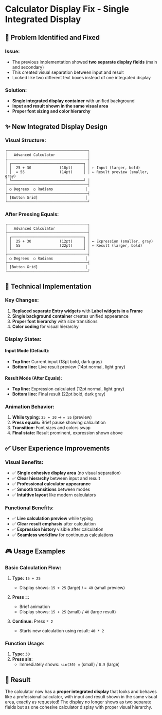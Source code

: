 # Calculator Display Fix - Single Integrated Display

## 🎯 **Problem Identified and Fixed**

### **Issue:** 
- The previous implementation showed **two separate display fields** (main and secondary)
- This created visual separation between input and result
- Looked like two different text boxes instead of one integrated display

### **Solution:** 
- **Single integrated display container** with unified background
- **Input and result shown in the same visual area**
- **Proper font sizing and color hierarchy**

## ✨ **New Integrated Display Design**

### **Visual Structure:**
```
┌─────────────────────────────────────┐
│   Advanced Calculator               │
├─────────────────────────────────────┤
│ ┌─────────────────────────────────┐ │
│ │  25 + 30             (18pt)     │ │ ← Input (larger, bold)
│ │  = 55                (14pt)     │ │ ← Result preview (smaller, gray)
│ └─────────────────────────────────┘ │
├─────────────────────────────────────┤
│ ○ Degrees  ○ Radians               │
├─────────────────────────────────────┤
│ [Button Grid]                      │
└─────────────────────────────────────┘
```

### **After Pressing Equals:**
```
┌─────────────────────────────────────┐
│   Advanced Calculator               │
├─────────────────────────────────────┤
│ ┌─────────────────────────────────┐ │
│ │  25 + 30             (12pt)     │ │ ← Expression (smaller, gray)
│ │  55                  (22pt)     │ │ ← Result (larger, bold)
│ └─────────────────────────────────┘ │
├─────────────────────────────────────┤
│ ○ Degrees  ○ Radians               │
├─────────────────────────────────────┤
│ [Button Grid]                      │
└─────────────────────────────────────┘
```

## 🔧 **Technical Implementation**

### **Key Changes:**
1. **Replaced separate Entry widgets** with **Label widgets in a Frame**
2. **Single background container** creates unified appearance
3. **Proper font hierarchy** with size transitions
4. **Color coding** for visual hierarchy

### **Display States:**

#### **Input Mode (Default):**
- **Top line:** Current input (18pt bold, dark gray)
- **Bottom line:** Live result preview (14pt normal, light gray)

#### **Result Mode (After Equals):**
- **Top line:** Expression calculated (12pt normal, light gray)  
- **Bottom line:** Final result (22pt bold, dark gray)

### **Animation Behavior:**
1. **While typing:** `25 + 30` → `= 55` (preview)
2. **Press equals:** Brief pause showing calculation
3. **Transition:** Font sizes and colors swap
4. **Final state:** Result prominent, expression shown above

## ✅ **User Experience Improvements**

### **Visual Benefits:**
- ✅ **Single cohesive display area** (no visual separation)
- ✅ **Clear hierarchy** between input and result
- ✅ **Professional calculator appearance**
- ✅ **Smooth transitions** between modes
- ✅ **Intuitive layout** like modern calculators

### **Functional Benefits:**
- ✅ **Live calculation preview** while typing
- ✅ **Clear result emphasis** after calculation
- ✅ **Expression history** visible after calculation
- ✅ **Seamless workflow** for continuous calculations

## 🎮 **Usage Examples**

### **Basic Calculation Flow:**
1. **Type:** `15 + 25`
   - Display shows: `15 + 25` (large) / `= 40` (small preview)

2. **Press =:** 
   - Brief animation
   - Display shows: `15 + 25` (small) / `40` (large result)

3. **Continue:** Press `* 2`
   - Starts new calculation using result: `40 * 2`

### **Function Usage:**
1. **Type:** `30`
2. **Press sin:** 
   - Immediately shows: `sin(30) =` (small) / `0.5` (large)

## 🎯 **Result**

The calculator now has a **proper integrated display** that looks and behaves like a professional calculator, with input and result shown in the same visual area, exactly as requested! The display no longer shows as two separate fields but as one cohesive calculator display with proper visual hierarchy.